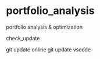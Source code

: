 # portfolio_analysis
portfolio analysis &amp; optimization

check_update

git update online
git update vscode
